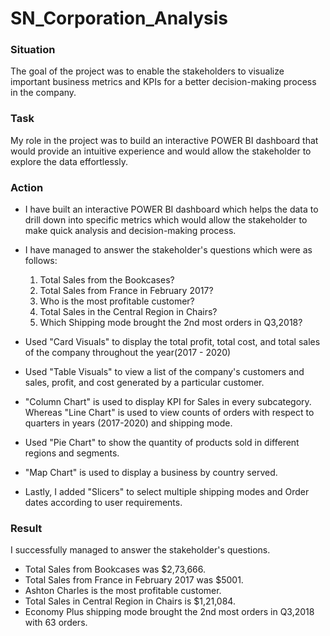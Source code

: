 # SN_Corporation_Analysis

### Situation

The goal of the project was to enable the stakeholders to visualize important business metrics and KPIs for a better decision-making process in the company.

### Task

My role in the project was to build an interactive POWER BI dashboard that would provide an intuitive experience and would allow the stakeholder to explore the data effortlessly.

### Action

- I have built an interactive POWER BI dashboard which helps the data to drill down into specific metrics which would allow the stakeholder to make quick analysis and decision-making process.
- I have managed to answer the stakeholder's questions which were as follows:
    1. Total Sales from the Bookcases?
    2. Total Sales from France in February 2017?
    3. Who is the most profitable customer?
    4. Total Sales in the Central Region in Chairs?
    5. Which Shipping mode brought the 2nd most orders in Q3,2018?
       
- Used "Card Visuals" to display the total profit, total cost, and total sales of the company throughout the year(2017 - 2020)
- Used "Table Visuals" to view a list of the company's customers and sales, profit, and cost generated by a particular customer.
- "Column Chart" is used to display KPI for Sales in every subcategory. Whereas "Line Chart" is used to view counts of orders with respect to quarters in years (2017-2020) and shipping mode.
- Used "Pie Chart" to show the quantity of products sold in different regions and segments.
- "Map Chart" is used to display a business by country served.
- Lastly, I added "Slicers" to select multiple shipping modes and Order dates according to user requirements.

### Result

I successfully managed to answer the stakeholder's questions.

- Total Sales from Bookcases was $2,73,666.
- Total Sales from France in February 2017 was $5001.
- Ashton Charles is the most profitable customer.
- Total Sales in Central Region in Chairs is $1,21,084.
- Economy Plus shipping mode brought the 2nd most orders in Q3,2018 with 63 orders.
